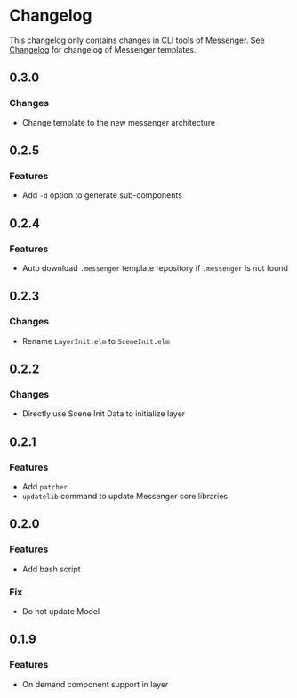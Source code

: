 # Changelog

This changelog only contains changes in CLI tools of Messenger. See [Changelog](https://github.com/linsyking/messenger-templates/blob/main/Changelog.md) for changelog of Messenger templates.

## 0.3.0

### Changes

- Change template to the new messenger architecture

## 0.2.5

### Features

- Add `-d` option to generate sub-components

## 0.2.4

### Features

- Auto download `.messenger` template repository if `.messenger` is not found

## 0.2.3

### Changes

- Rename `LayerInit.elm` to `SceneInit.elm`

## 0.2.2

### Changes

- Directly use Scene Init Data to initialize layer

## 0.2.1

### Features

- Add `patcher`
- `updatelib` command to update Messenger core libraries

## 0.2.0

### Features

- Add bash script

### Fix

- Do not update Model

## 0.1.9

### Features

- On demand component support in layer
